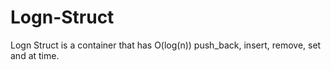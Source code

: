 # Logn-Struct

Logn Struct is a container that has O(log(n)) push_back, insert, remove, set and at time.
